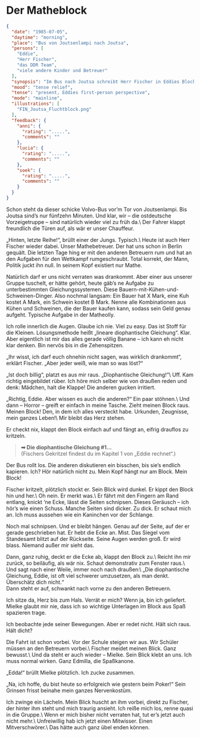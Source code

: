 # Der Matheblock

```json
{
  "date": "1985-07-05",
  "daytime": "morning",
  "place": "Bus von Joutsenlampi nach Joutsa",
  "persons": [
    "Eddie",
    "Herr Fischer",
    "das DDR Team",
    "viele andere Kinder und Betreuer"
  ],
  "synopsis": "Im Bus nach Joutsa schreibt Herr Fischer in Eddies Block, entdeckt dabei ihre versteckten Dokumente, verrät sie aber nicht.",
  "mood": "tense relief",
  "tense": "present, Eddies first-person perspective",
  "mode": "mainline",
  "illustrations": [
    "FIN_Joutsa_Fluchtblock.png"
  ],
  "feedback": {
    "anni": {
      "rating": ".....",
      "comments": ""
    },
    "lucia": {
      "rating": ".....",
      "comments": ""
    },
    "soek": {
      "rating": ".....",
      "comments": ""
    }
  }
}
```

Schon steht da dieser schicke Volvo-Bus vor’m Tor von Joutsenlampi. Bis Joutsa
sind’s nur fünfzehn Minuten. Und klar, wir – die ostdeutsche Vorzeigetruppe –
sind natürlich wieder viel zu früh da.\ Der Fahrer klappt freundlich die Türen
auf, als wär er unser Chauffeur.

„Hinten, letzte Reihe!“, brüllt einer der Jungs. Typisch.\ Heute ist auch Herr
Fischer wieder dabei. Unser Mathebetreuer. Der hat uns schon in Berlin gequält.
Die letzten Tage hing er mit den anderen Betreuern rum und hat an den Aufgaben
für den Wettkampf rumgeschraubt. Total korrekt, der Mann, Politik juckt ihn
null. In seinem Kopf existiert nur Mathe.

Natürlich darf er uns nicht verraten was drankommt. Aber einer aus unserer
Gruppe tuschelt, er hätte gehört, heute gäb’s ne Aufgabe zu unterbestimmten
Gleichungssystemen. Diese Bauern-mit-Kühen-und-Schweinen-Dinger. Also nochmal
langsam: Ein Bauer hat X Mark, eine Kuh kostet A Mark, ein Schwein kostet B
Mark. Nenne alle Kombinationen aus Kühen und Schweinen, die der Bauer kaufen
kann, sodass sein Geld genau aufgeht. Typische Aufgabe in der Matheolly.

Ich rolle innerlich die Augen. Glaube ich nie. Viel zu easy. Das ist Stoff für
die Kleinen. Lösungsmethode heißt „lineare diophantische Gleichung“. Klar. Aber
eigentlich ist mir das alles gerade völlig Banane – ich kann eh nicht klar
denken. Bin nervös bis in die Zehenspitzen.

„Ihr wisst, ich darf euch ohnehin nicht sagen, was wirklich drankommt“, erklärt
Fischer. „Aber jeder weiß, wie man so was löst?“

„Ist doch billig“, platzt es aus mir raus. „Diophantische Gleichung!“\ Uff. Kam
richtig eingebildet rüber. Ich höre mich selber wie von draußen reden und denk:
Mädchen, halt die Klappe! Die anderen gucken irritiert.

„Richtig, Eddie. Aber wissen es auch die anderen?“ Ein paar stöhnen.\ Und dann –
Horror – greift er einfach in meine Tasche. Zieht meinen Block raus. Meinen
Block! Den, in dem ich alles versteckt habe. Urkunden, Zeugnisse, mein ganzes
Leben!\ Mir bleibt das Herz stehen.

Er checkt nix, klappt den Block einfach auf und fängt an, eifrig drauflos zu
kritzeln.

> **➡ Die diophantische Gleichung #1...**\
> (Fischers Gekritzel findest du im Kapitel 1 von „Eddie rechnet“.)

Der Bus rollt los. Die anderen diskutieren ein bisschen, bis sie’s endlich
kapieren. Ich? Hör natürlich nicht zu. Mein Kopf hängt nur am Block. Mein Block!

Fischer kritzelt, plötzlich stockt er. Sein Blick wird dunkel. Er kippt den
Block hin und her.\ Oh nein. Er merkt was.\ Er fährt mit den Fingern am Rand
entlang, knickt ’ne Ecke, lässt die Seiten schnipsen. Dieses Geräusch – ich
hör’s wie einen Schuss. Manche Seiten sind dicker. Zu dick. Er schaut mich an.
Ich muss aussehen wie ein Kaninchen vor der Schlange.

Noch mal schnipsen. Und er bleibt hängen. Genau auf der Seite, auf der er gerade
geschrieben hat. Er hebt die Ecke an. Mist. Das Siegel vom Standesamt blitzt auf
der Rückseite. Seine Augen werden groß. Er wird blass. Niemand außer mir sieht
das.

Dann, ganz ruhig, deckt er die Ecke ab, klappt den Block zu.\ Reicht ihn mir
zurück, so beiläufig, als wär nix. Schaut demonstrativ zum Fenster raus.\ Und
sagt nach einer Weile, immer noch nach draußen:\ „Die diophantische Gleichung,
Eddie, ist oft viel schwerer umzusetzen, als man denkt. Überschätz dich nicht.“\
Dann steht er auf, schwankt nach vorne zu den anderen Betreuern.

Ich sitze da, Herz bis zum Hals. Verrät er mich? Wenn ja, bin ich geliefert.
Mielke glaubt mir nie, dass ich so wichtige Unterlagen im Block aus Spaß
spazieren trage.

Ich beobachte jede seiner Bewegungen. Aber er redet nicht. Hält sich raus. Hält
dicht?

Die Fahrt ist schon vorbei. Vor der Schule steigen wir aus. Wir Schüler müssen
an den Betreuern vorbei.\ Fischer meidet meinen Blick. Ganz bewusst.\ Und da
steht er auch wieder – Mielke. Sein Blick klebt an uns. Ich muss normal wirken.
Ganz Edmilla, die Spaßkanone.

„Edda!“ brüllt Mielke plötzlich. Ich zucke zusammen.

„Na, ich hoffe, du bist heute so erfolgreich wie gestern beim Poker!“ Sein
Grinsen frisst beinahe mein ganzes Nervenkostüm.

Ich zwinge ein Lächeln. Mein Blick huscht an ihm vorbei, direkt zu Fischer, der
hinter ihm steht und mich traurig ansieht. Ich reiße mich los, renne quasi in
die Gruppe.\ Wenn er mich bisher nicht verraten hat, tut er’s jetzt auch nicht
mehr.\ Unfreiwillig hab ich jetzt einen Mitwisser. Einen Mitverschwörer.\ Das
hätte auch ganz übel enden können.
